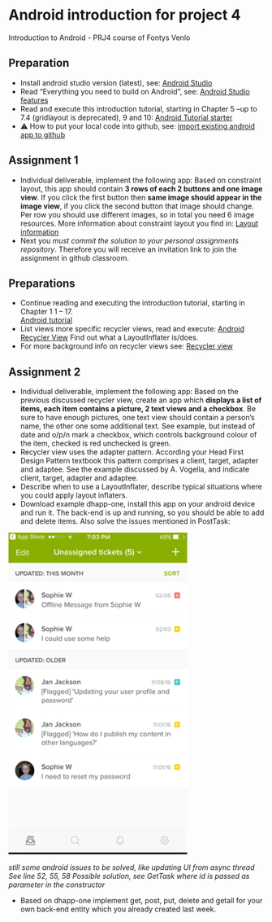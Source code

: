 # Android introduction for project 4

Introduction to Android - PRJ4 course of Fontys Venlo

## Preparation

* Install android studio version (latest), see: [Android Studio](https://developer.android.com/studio)
* Read “Everything you need to build on Android”, see: [Android Studio features](https://developer.android.com/studio/features/)
* Read and execute this introduction tutorial, starting in Chapter 5 –up to 7.4 (gridlayout is deprecated), 9 and 10: [Android Tutorial starter](http://www.vogella.com/tutorials/Android/article.html#androidstudio_starter)
*  :warning: How to put your local code into github, see: [import existing android app to github](import-existing-android-app-2-github/text.md)

## Assignment 1

* Individual deliverable, implement the following app: Based on constraint layout, this app should contain **3 rows of each 2 buttons and one image view**. If you click the first button then **same image should appear in the image view**, if you click the second button that image should change. Per row you should use different images, so in total you need 6 image resources.
More information about constraint layout you find in: [Layout information](https://developer.android.com/reference/android/support/constraint/ConstraintLayout)
* Next you *must commit the solution to your personal assignments repository*. Therefore you will receive an invitation link to join the assignment in github classroom. 

## Preparations
* Continue reading and executing the introduction tutorial, starting in Chapter 1 1 – 17.  
[Android tutorial](http://www.vogella.com/tutorials/Android/article.html#androidstudio_starter)
* List views more specific recycler views, read and execute: [Android Recycler View](http://www.vogella.com/tutorials/AndroidRecyclerView/article.html) 
Find out what a LayoutInflater is/does.
* For more background info on recycler views  see:
[Recycler view](https://developer.android.com/guide/topics/ui/layout/recyclerview)

## Assignment 2

* Individual deliverable, implement the following app: Based on the previous discussed recycler view, create an app which **displays a list of items, each item contains a picture, 2 text views and a checkbox**. Be sure to have enough pictures, one text view should contain a person’s name, the other one some additional text.  See example, but instead of date and o/p/n mark a checkbox, which controls background colour of the item, checked is red unchecked is green.
* Recycler view uses the adapter pattern. According your Head First Design Pattern textbook this pattern comprises a client, target, adapter and adaptee. See the example discussed by A. Vogella, and indicate client, target, adapter and adaptee.
* Describe when to use a LayoutInflater, describe typical situations where you could apply layout inflaters. 
* Download example dhapp-one, install this app on your android device and run it.
The back-end is up and running, so you should be able to add and delete items.
Also solve the issues mentioned in PostTask:

![Bild](https://github.com/FontysVenlo/android-introduction/raw/master/docs/img/image.png)

*still some android issues to be solved, like updating UI from async thread
See line 52, 55, 58
Possible solution, see GetTask where id is passed as parameter in the constructor*


* Based on dhapp-one implement get, post, put, delete and getall for your own back-end entity which you already created last week.



